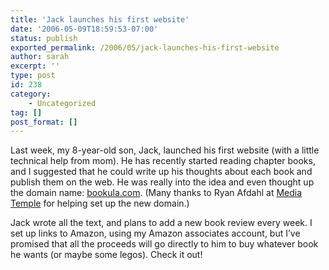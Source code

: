 ```yaml
---
title: 'Jack launches his first website'
date: '2006-05-09T18:59:53-07:00'
status: publish
exported_permalink: /2006/05/jack-launches-his-first-website
author: sarah
excerpt: ''
type: post
id: 238
category:
    - Uncategorized
tag: []
post_format: []
---
```

Last week, my 8-year-old son, Jack, launched his first website (with a little technical help from mom). He has recently started reading chapter books, and I suggested that he could write up his thoughts about each book and publish them on the web. He was really into the idea and even thought up the domain name: [bookula.com](http://www.bookula.com). (Many thanks to Ryan Afdahl at [Media Temple](http://www.mediatemple.net) for helping set up the new domain.)

Jack wrote all the text, and plans to add a new book review every week. I set up links to Amazon, using my Amazon associates account, but I’ve promised that all the proceeds will go directly to him to buy whatever book he wants (or maybe some legos). Check it out!